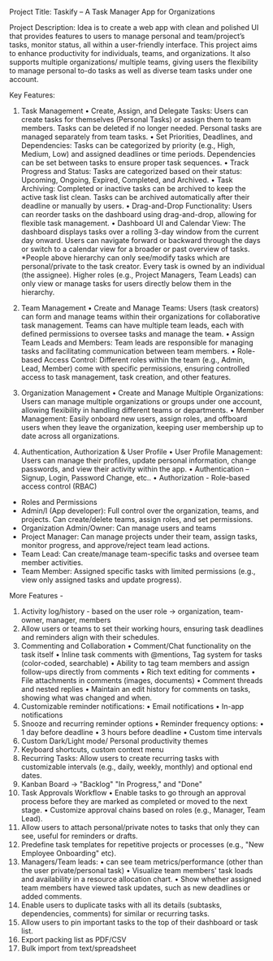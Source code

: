 Project Title: Taskify – A Task Manager App for Organizations

Project Description: Idea is to create a web app with clean and polished UI that provides features to users to manage personal and team/project’s tasks, monitor status, all within a user-friendly interface. This project aims to enhance productivity for individuals, teams, and organizations. It also supports multiple organizations/ multiple teams, giving users the flexibility to manage personal to-do tasks as well as diverse team tasks under one account.

Key Features:

  1. Task Management
  •	Create, Assign, and Delegate Tasks: Users can create tasks for themselves (Personal Tasks) or assign them to team members. Tasks can be deleted if no longer needed. Personal tasks are managed separately from team tasks.
  •	Set Priorities, Deadlines, and Dependencies: Tasks can be categorized by priority (e.g., High, Medium, Low) and assigned deadlines or time periods. Dependencies can be set between tasks to ensure proper task sequences.
  •	Track Progress and Status: Tasks are categorized based on their status: Upcoming, Ongoing, Expired, Completed, and Archived.
  •	Task Archiving: Completed or inactive tasks can be archived to keep the active task list clean. Tasks can be archived automatically after their deadline or manually by users.
  •	Drag-and-Drop Functionality: Users can reorder tasks on the dashboard using drag-and-drop, allowing for flexible task management.
  •	Dashboard UI and Calendar View: The dashboard displays tasks over a rolling 3-day window from the current day onward. Users can navigate forward or backward through the days or switch to a calendar view for a broader or past overview of tasks.
  *People above hierarchy can only see/modify tasks which are personal/private to the task creator. Every task is owned by an individual (the assignee). Higher roles (e.g., Project Managers, Team Leads) can only view or manage tasks for users directly below them in the hierarchy.

2. Team Management
  •	Create and Manage Teams: Users (task creators) can form and manage teams within their organizations for collaborative task management. Teams can have multiple team leads, each with defined permissions to oversee tasks and manage the team.
  •	Assign Team Leads and Members: Team leads are responsible for managing tasks and facilitating communication between team members.
  •	Role-based Access Control: Different roles within the team (e.g., Admin, Lead, Member) come with specific permissions, ensuring controlled access to task management, task creation, and other features.

4. Organization Management
  •	Create and Manage Multiple Organizations: Users can manage multiple organizations or groups under one account, allowing flexibility in handling different teams or departments.
  •	Member Management: Easily onboard new users, assign roles, and offboard users when they leave the organization, keeping user membership up to date across all organizations.

6. Authentication, Authorization & User Profile
  •	User Profile Management: Users can manage their profiles, update personal information, change passwords, and view their activity within the app.
  •	Authentication – Signup, Login, Password Change, etc..
  •	Authorization - 
  Role-based access control (RBAC) 
  -	Roles and Permissions
  -	Admin/I (App developer): Full control over the organization, teams, and projects. Can create/delete teams, assign roles, and set permissions.
  -	Organization Admin/Owner: Can manage users and teams 
  -	Project Manager: Can manage projects under their team, assign tasks, monitor progress, and approve/reject team lead actions.
  -	Team Lead: Can create/manage team-specific tasks and oversee team member activities.
  -	Team Member: Assigned specific tasks with limited permissions (e.g., view only assigned tasks and update progress).


More Features -

1.	Activity log/history - based on the user role -> organization, team-owner, manager, members
2.	Allow users or teams to set their working hours, ensuring task deadlines and reminders align with their schedules.
3.	Commenting and Collaboration
    •	Comment/Chat functionality on the task itself
    •	Inline task comments with @mentions, Tag system for tasks (color-coded, searchable)
    •	Ability to tag team members and assign follow-ups directly from comments
    •	Rich text editing for comments
    •	File attachments in comments (images, documents)
    •	Comment threads and nested replies
    •	Maintain an edit history for comments on tasks, showing what was changed and when.
4.	Customizable reminder notifications:
    •	Email notifications
    •	In-app notifications
5.	Snooze and recurring reminder options
    •	Reminder frequency options:
    •	1 day before deadline
    •	3 hours before deadline
    •	Custom time intervals   
6.	Custom Dark/Light mode/ Personal productivity themes
7.	Keyboard shortcuts, custom context menu
8.	Recurring Tasks: Allow users to create recurring tasks with customizable intervals (e.g., daily, weekly, monthly) and optional end dates.
9.	Kanban Board -> "Backlog" "In Progress," and "Done"
10.	Task Approvals Workflow
    •	Enable tasks to go through an approval process before they are marked as completed or moved to the next stage.
    •	Customize approval chains based on roles (e.g., Manager, Team Lead).
11.	Allow users to attach personal/private notes to tasks that only they can see, useful for reminders or drafts.
12.	Predefine task templates for repetitive projects or processes (e.g., "New Employee Onboarding" etc).
13.	Managers/Team leads: 
    •	can see team metrics/performance (other than the user private/personal task)
    •	Visualize team members' task loads and availability in a resource allocation chart.
    •	Show whether assigned team members have viewed task updates, such as new deadlines or added comments.
14.	Enable users to duplicate tasks with all its details (subtasks, dependencies, comments) for similar or recurring tasks.
15.	Allow users to pin important tasks to the top of their dashboard or task list.
16.	Export packing list as PDF/CSV
17.	Bulk import from text/spreadsheet

